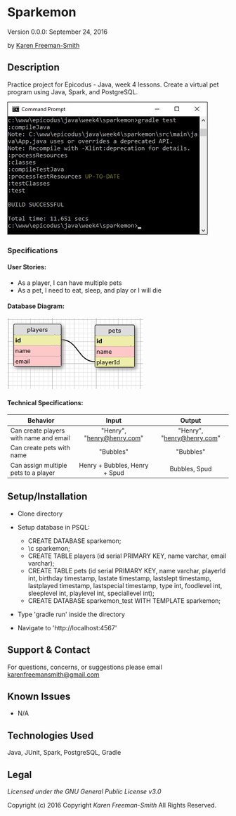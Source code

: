 # Sparkemon
Version 0.0.0: September 24, 2016

by [Karen Freeman-Smith](https://github.com/karenfreemansmith)

## Description
Practice project for Epicodus - Java, week 4 lessons. Create a virtual pet program using Java, Spark, and PostgreSQL.

![screenshot of project running](screenshot.jpg)


### Specifications
#### User Stories:
* As a player, I can have multiple pets
* As a pet, I need to eat, sleep, and play or I will die

#### Database Diagram:
![database diagram](database.png)

#### Technical Specifications:
| Behavior                               |             Input             |           Output           |
|----------------------------------------|:-----------------------------:|:--------------------------:|
| Can create players with name and email |   "Henry", "henry@henry.com"  | "Henry", "henry@henry.com" |
| Can create pets with name              |           "Bubbles"           |          "Bubbles"         |
| Can assign multiple pets to a player   | Henry + Bubbles, Henry + Spud |        Bubbles, Spud       |

## Setup/Installation
* Clone directory
* Setup database in PSQL:
  * CREATE DATABASE sparkemon;
  * \c sparkemon;
  * CREATE TABLE players (id serial PRIMARY KEY, name varchar, email varchar);
  * CREATE TABLE pets (id serial PRIMARY KEY, name varchar, playerId int, birthday timestamp, lastate timestamp, lastslept timestamp, lastplayed timestamp, lastspecial timestamp, type int, foodlevel int, sleeplevel int, playlevel int, speciallevel int);
  * CREATE DATABASE sparkemon_test WITH TEMPLATE sparkemon;

* Type 'gradle run' inside the directory
* Navigate to 'http://localhost:4567'

## Support & Contact
For questions, concerns, or suggestions please email karenfreemansmith@gmail.com

## Known Issues
* N/A

## Technologies Used
Java, JUnit, Spark, PostgreSQL, Gradle

## Legal
*Licensed under the GNU General Public License v3.0*

Copyright (c) 2016 Copyright _Karen Freeman-Smith_ All Rights Reserved.
